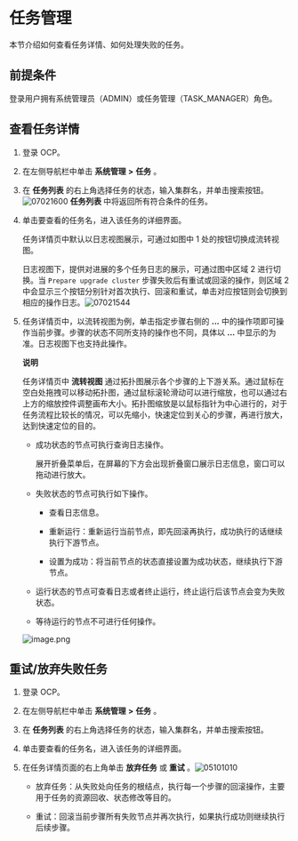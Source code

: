 任务管理
=========================

本节介绍如何查看任务详情、如何处理失败的任务。

前提条件
-------------------------

登录用户拥有系统管理员（ADMIN）或任务管理（TASK_MANAGER）角色。

查看任务详情
---------------------------

1. 登录 OCP。



2. 在左侧导航栏中单击 **系统管理** **\>** **任务** 。



3. 在 **任务列表** 的右上角选择任务的状态，输入集群名，并单击搜索按钮。![07021600](https://help-static-aliyun-doc.aliyuncs.com/assets/img/zh-CN/3216555261/p291067.png) **任务列表** 中将返回所有符合条件的任务。



4. 单击要查看的任务名，进入该任务的详细界面。

   任务详情页中默认以日志视图展示，可通过如图中 1 处的按钮切换成流转视图。

   日志视图下，提供对进展的多个任务日志的展示，可通过图中区域 2 进行切换。当 `Prepare upgrade cluster` 步骤失败后有重试或回滚的操作，则区域 2 中会显示三个按钮分别针对首次执行、回滚和重试，单击对应按钮则会切换到相应的操作日志。![07021544](https://help-static-aliyun-doc.aliyuncs.com/assets/img/zh-CN/3216555261/p291059.png)


5. 任务详情页中，以流转视图为例，单击指定步骤右侧的 **...** 中的操作项即可操作当前步骤。步骤的状态不同所支持的操作也不同，具体以 **...** 中显示的为准。日志视图下也支持此操作。

   **说明**



   任务详情页中 **流转视图** 通过拓扑图展示各个步骤的上下游关系。通过鼠标在空白处拖拽可以移动拓扑图，通过鼠标滚轮滑动可以进行缩放，也可以通过右上方的缩放控件调整画布大小。拓扑图缩放是以鼠标指针为中心进行的，对于任务流程比较长的情况，可以先缩小，快速定位到关心的步骤，再进行放大，达到快速定位的目的。
   * 成功状态的节点可执行查询日志操作。

     展开折叠菜单后，在屏幕的下方会出现折叠窗口展示日志信息，窗口可以拖动进行放大。


   * 失败状态的节点可执行如下操作。

     * 查看日志信息。



     * 重新运行：重新运行当前节点，即先回滚再执行，成功执行的话继续执行下游节点。



     * 设置为成功：将当前节点的状态直接设置为成功状态，继续执行下游节点。






   * 运行状态的节点可查看日志或者终止运行，终止运行后该节点会变为失败状态。



   * 等待运行的节点不可进行任何操作。






   ![image.png](https://help-static-aliyun-doc.aliyuncs.com/assets/img/zh-CN/1448190061/p168505.png "image.png")






重试/放弃失败任务
------------------------------

1. 登录 OCP。



2. 在左侧导航栏中单击 **系统管理** **\>** **任务** 。



3. 在 **任务列表** 的右上角选择任务的状态，输入集群名，并单击搜索按钮。



4. 单击要查看的任务名，进入该任务的详细界面。



5. 在任务详情页面的右上角单击 **放弃任务** 或 **重试** 。![05101010](https://help-static-aliyun-doc.aliyuncs.com/assets/img/zh-CN/6761460261/p272014.png)

   * 放弃任务：从失败处向任务的根结点，执行每一个步骤的回滚操作，主要用于任务的资源回收、状态修改等目的。



   * 重试：回滚当前步骤所有失败节点并再次执行，如果执行成功则继续执行后续步骤。
